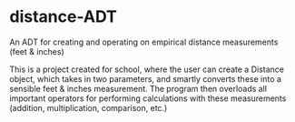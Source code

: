 # distance-ADT
An ADT for creating and operating on empirical distance measurements (feet &amp; inches)

This is a project created for school, where the user can create a Distance object, which takes in two parameters, and smartly converts these into a sensible feet & inches measurement.
The program then overloads all important operators for performing calculations with these measurements (addition, multiplication, comparison, etc.)
